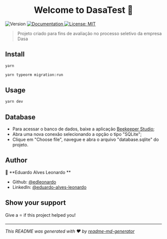 <h1 align="center">Welcome to DasaTest 👋</h1>
<p>
  <img alt="Version" src="https://img.shields.io/badge/version-1.0.0-blue.svg?cacheSeconds=2592000" />
  <a href="xxxx" target="_blank">
    <img alt="Documentation" src="https://img.shields.io/badge/documentation-yes-brightgreen.svg" />
  </a>
  <a href="#" target="_blank">
    <img alt="License: MIT" src="https://img.shields.io/badge/License-MIT-yellow.svg" />
  </a>
</p>

> Projeto criado para fins de avaliação no processo seletivo da empresa Dasa

## Install

```sh
yarn
```

```sh
yarn typeorm migration:run
```

## Usage

```sh
yarn dev
```

## Database

* Para acessar o banco de dados, baixe a aplicação [Beekeeper Studio](https://docs.beekeeperstudio.io/installation/);
* Abra uma nova conexão selecionando a opção o tipo "SQLite";
* Clique em "Choose file", navegue e abra o arquivo "database.sqlite" do projeto.

## Author

👤 **Eduardo Alves Leonardo **

* Github: [@edleonardo](https://github.com/edleonardo)
* LinkedIn: [@eduardo-alves-leonardo](https://linkedin.com/in/eduardo-alves-leonardo)

## Show your support

Give a ⭐️ if this project helped you!

***
_This README was generated with ❤️ by [readme-md-generator](https://github.com/kefranabg/readme-md-generator)_